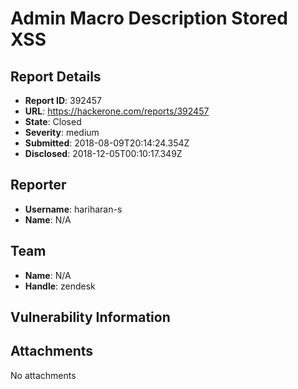 # Admin Macro Description Stored XSS

## Report Details
- **Report ID**: 392457
- **URL**: https://hackerone.com/reports/392457
- **State**: Closed
- **Severity**: medium
- **Submitted**: 2018-08-09T20:14:24.354Z
- **Disclosed**: 2018-12-05T00:10:17.349Z

## Reporter
- **Username**: hariharan-s
- **Name**: N/A

## Team
- **Name**: N/A
- **Handle**: zendesk

## Vulnerability Information


## Attachments
No attachments
